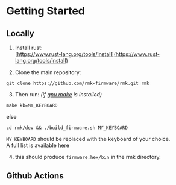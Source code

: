 # Getting Started

## Locally

1. Install rust:  
[https://www.rust-lang.org/tools/install](https://www.rust-lang.org/tools/install)

2. Clone the main repository:
```shell
git clone https://github.com/rmk-firmware/rmk.git rmk
```

3. Then run:
*(if [gnu make](https://www.gnu.org/software/make/) is installed)*
```shell
make kb=MY_KEYBOARD
```
else
```shell
cd rmk/dev && ./build_firmware.sh MY_KEYBOARD 
```

`MY_KEYBOARD` should be replaced with the keyboard of your choice.  
A full list is available [here](https://github.com/rmk-firmware/rmk/tree/master/keyboards)

4. this should produce `firmware.hex/bin` in the rmk directory.

## Github Actions